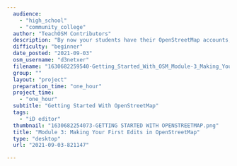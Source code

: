 ```yaml
---
  audience: 
    - "high_school"
    - "community_college"
  author: "TeachOSM Contributors"
  description: "By now your students have their OpenStreetMap accounts, and are familiar with the OpenStreetMap interface, have located an area of interest, and are ready to map. In this module, we take control of the iD editor and learn to add geographic data to the map. At the end of this module, your students will be able to add simple features to OpenStreetMap, give those features descriptive 'tags', navigate the iD interface to personalize controls, and understand how to use iD Editor's Help facility."
  difficulty: "beginner"
  date_posted: "2021-09-03"
  osm_username: "d3netxer"
  filename: "1630682259540-Getting_Started_With_OSM_Module-3_Making_Your_First_Edits_in_OSM.pdf"
  group: ""
  layout: "project"
  preparation_time: "one_hour"
  project_time: 
    - "one_hour"
  subtitle: "Getting Started With OpenStreetMap"
  tags: 
    - "iD editor"
  thumbnail: "1630682254073-GETTING STARTED WITH OPENSTREETMAP.png"
  title: "Module 3: Making Your First Edits in OpenStreetMap"
  type: "desktop"
  url: "2021-09-03-821147"

---
```

